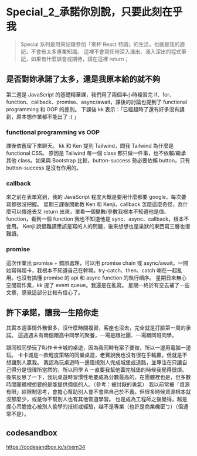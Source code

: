 # Special_2_承諾你別說，只要此刻在乎我

> Special 系列是用來記錄參加「來杯 React 特調」的生活，也就是我的週記，不會有太多專業知識。
> 這裡不會寫任何深入淺出、淺入深出的程式筆記，如果有什麼誤會或期待，請在這裡 return；


## 是否對妳承諾了太多，還是我原本給的就不夠

第二週是 JavaScript 的基礎精華課，我們用了兩個半小時複習完 if、for、function、callback、promise、async/await，課後的討論也提到了 functional programming 和 OOP 的差別。
下課後 kk 表示：「已經超時了還有好多沒有講到，原本想作業都不能出了 :( 」

### functional programming vs OOP

課後依舊留下來聊天。
kk 和 Ken 提到 Tailwind，問我 Tailwind 為什麼是 functional CSS。
原因是 Tailwind 每一個 class 都只做一件事，也不依賴/繼承其他 class。如果與 Bootstrap 比較，button-success 勢必要依賴 button，只有 button-success 是沒有作用的。

### callback

來之前在表單寫到，我的 JavaScript 程度大概是要用什麼都要 google，每次要寫都很沒把握。
星期三課後問助教 Ken 和 Kenji，callback 怎麼這麼奇怪，為什麼可以傳進去又 return 出來，單看一個變數/參數我根本不知道他是值、function，看到一個 function 我也不知道他是 sync、async、callback，根本不會用。
Kenji 說很難讀應該是寫的人的問題，後來想想也是巢狀的東西寫三層也很難讀。

### promise

這次作業出 promise + 錯誤處理，可以用 promise chain 或 async/await。一開始寫得超卡，我根本不知道自己在幹嘛。try-catch、then、catch 喇在一起亂用。也沒有搞懂 promise 的 api 和 async function 的執行順序。
星期日來無心空間寫作業，kk 提了 event queue。我還是在亂寫。
星期一終於有空去補了一些文章，感覺這部分比較有信心了。


## 許下承諾，讓我一生陪你走

其實本週事情外務很多，沒什麼時間複習，客座也沒去，完全就是打臉第一周的承諾。
這週週末有兩個跟高中同學的聚餐，一場是跟社團、一場跟同班同學。

跟同班同學玩了叫作卡卡城的桌遊，因為我同時有案子要做，所以一邊用電腦一邊玩。
卡卡城是一款輕度策略的同樂桌遊，老實說我也沒有很在乎輸贏，但就是不想讓別人贏我。
我認為玩桌遊時一邊阻撓別人完成城堡或道路，並專注在只讓自己得分是很理所當然的，所以同學 A 一直要我幫他蓋完城堡的時候我覺得很煩。
後來反思了一下，我玩桌遊時習慣性地要成為分數最高的，在團體裡也是，但多數時間團體裡想要的是能提供價值的人。（參考：被討厭的勇氣）
我以前常被「資源有限」給限制思考，會擔心幫助別人會不會陷自己於不義。但很多時候資源根本就沒那麼少，或是你不幫別人也有其他管道學習。
也是成為工程師之後覺得，越是提心吊膽擔心被別人偷學的技術或經驗，越不是專業（也許是商業機密ㄅ）（但通常不是）。

## codesandbox
https://codesandbox.io/s/xem34

